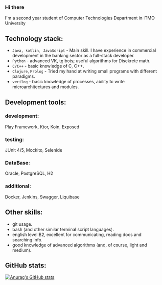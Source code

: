 ### Hi there

I'm a second year student of Computer Technologies Department in ITMO University

## Technology stack:
- `Java, kotlin, JavaScript` - Main skill. I have experience in commercial development in the banking sector as a full-stack developer.
- `Python` - advanced VK, tg bots; useful algorithms for Disckrete math.
- `C/C++` - basic knowledge of C, C++.
- `Clojure`, `Prolog` - Tried my hand at writing small programs with different paradigms.
- `verilog` - basic knowledge of processes, ability to write microarchitectures and modules.

## Development tools:
### development:  
Play Framework, Ktor, Koin, Exposed
### testing:
JUnit 4/5, Mockito, Selenide
### DataBase:
Oracle, PostgreSQL, H2
### additional:
Docker, Jenkins, Swagger, Liquibase

## Other skills:
- git usage.
- bash (and other similar terminal script languages).
- english level B2, excellent for communicating, reading docs and searching info.
- good knowledge of advanced algorithms (and, of course, light and medium).

## GitHub stats:
[![Anurag's GitHub stats](https://github-readme-stats.vercel.app/api?username=swerchansky&hide=contribs,prs,issues&count_private=true&show_icons=true&theme=tokyonight)](https://github.com/anuraghazra/github-readme-stats)
